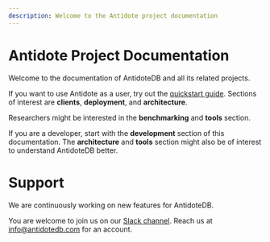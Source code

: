```yaml
---
description: Welcome to the Antidote project documentation
---
```


# Antidote Project Documentation

Welcome to the documentation of AntidoteDB and all its related projects.

If you want to use Antidote as a user, try out the [quickstart guide](quickstart.md).
Sections of interest are **clients**, **deployment**, and **architecture**.

Researchers might be interested in the **benchmarking** and **tools** section.

If you are a developer, start with the **development** section of this documentation.
The **architecture** and **tools** section might also be of interest to understand AntidoteDB better.


# Support

We are continuously working on new features for AntidoteDB. 

You are welcome to join us on our [Slack channel](https://antidotedb.slack.com/). Reach us at [info@antidotedb.com](mailto:info@antidotedb.com) for an account.
